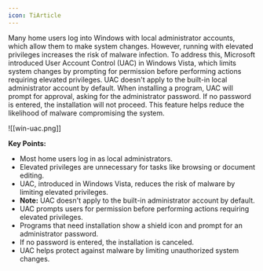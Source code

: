 ```yaml
---
icon: TiArticle
---
```

Many home users log into Windows with local administrator accounts, which allow them to make system changes. However, running with elevated privileges increases the risk of malware infection. To address this, Microsoft introduced User Account Control (UAC) in Windows Vista, which limits system changes by prompting for permission before performing actions requiring elevated privileges. UAC doesn't apply to the built-in local administrator account by default. When installing a program, UAC will prompt for approval, asking for the administrator password. If no password is entered, the installation will not proceed. This feature helps reduce the likelihood of malware compromising the system.

![[win-uac.png]]

**Key Points:**

- Most home users log in as local administrators.
- Elevated privileges are unnecessary for tasks like browsing or document editing.
- UAC, introduced in Windows Vista, reduces the risk of malware by limiting elevated privileges.
- **Note:** UAC doesn't apply to the built-in administrator account by default.
- UAC prompts users for permission before performing actions requiring elevated privileges.
- Programs that need installation show a shield icon and prompt for an administrator password.
- If no password is entered, the installation is canceled.
- UAC helps protect against malware by limiting unauthorized system changes.
